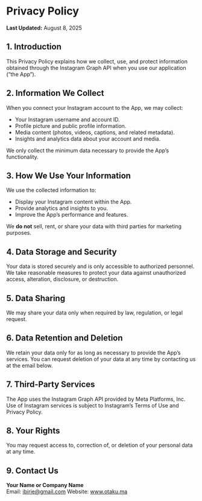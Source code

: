 # Privacy Policy

**Last Updated:** August 8, 2025

## 1. Introduction
This Privacy Policy explains how we collect, use, and protect information obtained through the Instagram Graph API when you use our application (“the App”).

## 2. Information We Collect
When you connect your Instagram account to the App, we may collect:
- Your Instagram username and account ID.
- Profile picture and public profile information.
- Media content (photos, videos, captions, and related metadata).
- Insights and analytics data about your account and media.

We only collect the minimum data necessary to provide the App’s functionality.

## 3. How We Use Your Information
We use the collected information to:
- Display your Instagram content within the App.
- Provide analytics and insights to you.
- Improve the App’s performance and features.

We **do not** sell, rent, or share your data with third parties for marketing purposes.

## 4. Data Storage and Security
Your data is stored securely and is only accessible to authorized personnel. We take reasonable measures to protect your data against unauthorized access, alteration, disclosure, or destruction.

## 5. Data Sharing
We may share your data only when required by law, regulation, or legal request.

## 6. Data Retention and Deletion
We retain your data only for as long as necessary to provide the App’s services. You can request deletion of your data at any time by contacting us at the email below.

## 7. Third-Party Services
The App uses the Instagram Graph API provided by Meta Platforms, Inc. Use of Instagram services is subject to Instagram’s Terms of Use and Privacy Policy.

## 8. Your Rights
You may request access to, correction of, or deletion of your personal data at any time.

## 9. Contact Us
**Your Name or Company Name**  
Email: ibirje@gmail.com
Website: www.otaku.ma
